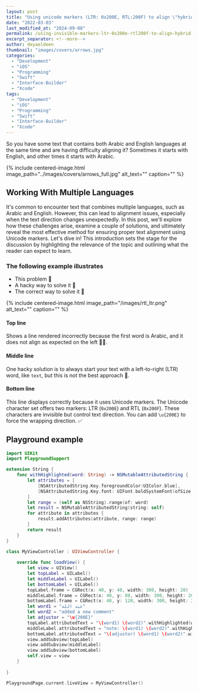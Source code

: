 ```yaml
---
layout: post
title: "Using unicode markers (LTR: 0x200E, RTL:200F) to align \"hybrid RTL/LTR strings\" correctly."
date: "2022-03-03"
last_modified_at: "2024-09-08"
permalink: /using-invisible-markers-ltr-0x200e-rtl200f-to-align-hybrid-rtl-ltr-strings-correctly/
excerpt_separator: <!--more-->
author: deyaeldeen
thumbnail: "images/covers/arrows.jpg"
categories: 
  - "Development"
  - "iOS"
  - "Programming"
  - "Swift"
  - "Interface-Builder"
  - "Xcode"
tags: 
  - "Development"
  - "iOS"
  - "Programming"
  - "Swift"
  - "Interface-Builder"
  - "Xcode"
---
```


So you have some text that contains both Arabic and English languages at the same time and are having difficulty aligning it? Sometimes it starts with English, and other times it starts with Arabic.

<!--more-->

{%
 include centered-image.html 
 image_path="../images/covers/arrows_full.jpg"
 alt_text="" 
 caption=""
%}

## Working With Multiple Languages
It's common to encounter text that combines multiple languages, such as Arabic and English. However, this can lead to alignment issues, especially when the text direction changes unexpectedly. In this post, we'll explore how these challenges arise, examine a couple of solutions, and ultimately reveal the most effective method for ensuring proper text alignment using Unicode markers. Let's dive in! This introduction sets the stage for the discussion by highlighting the relevance of the topic and outlining what the reader can expect to learn.


### The following example illustrates
- This problem 🐛  
- A hacky way to solve it 👺  
- The correct way to solve it 🧐

{%
 include centered-image.html 
 image_path="/images/rtl_ltr.png"
 alt_text="" 
 caption=""
%}

#### Top line
Shows a line rendered incorrectly because the first word is Arabic, and it does not align as expected on the left 🤦🏻.

#### Middle line
One hacky solution is to always start your text with a left-to-right (LTR) word, like `text`, but this is not the best approach 👺.

#### Bottom line
This line displays correctly because it uses Unicode markers. The Unicode character set offers two markers: LTR (`0x200E`) and RTL (`0x200F`). These characters are invisible but control text direction. You can add `\u{200E}` to force the wrapping direction. ✅

## Playground example

```swift
import UIKit
import PlaygroundSupport

extension String {
    func withHighlighted(word: String) -> NSMutableAttributedString {
        let attributes = [
            [NSAttributedString.Key.foregroundColor:UIColor.blue],
            [NSAttributedString.Key.font: UIFont.boldSystemFont(ofSize: 14)]
        ]
        let range = (self as NSString).range(of: word)
        let result = NSMutableAttributedString(string: self)
        for attribute in attributes {
            result.addAttributes(attribute, range: range)
        }
        return result
    }
}

class MyViewController : UIViewController {
    
    override func loadView() {
        let view = UIView()
        let topLabel = UILabel()
        let middleLabel = UILabel()
        let bottomLabel = UILabel()
        topLabel.frame = CGRect(x: 40, y: 40, width: 300, height: 20)
        middleLabel.frame = CGRect(x: 40, y: 80, width: 300, height: 20)
        bottomLabel.frame = CGRect(x: 40, y: 120, width: 300, height: 20)
        let word1 = "عبد الله"
        let word2 = "added a new comment"
        let adjustor = "\u{200E}"
        topLabel.attributedText = "\(word1) \(word2)".withHighlighted(word: word1)
        middleLabel.attributedText = "note: \(word1) \(word2)".withHighlighted(word: word1)
        bottomLabel.attributedText = "\(adjustor) \(word1) \(word2)".withHighlighted(word: word1)
        view.addSubview(topLabel)
        view.addSubview(middleLabel)
        view.addSubview(bottomLabel)
        self.view = view
    }
    
}

PlaygroundPage.current.liveView = MyViewController()
```
